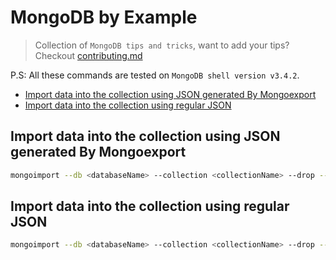 # MongoDB by Example

> Collection of `MongoDB tips and tricks`, want to add your tips? Checkout [contributing.md](./contributing.md)

P.S: All these commands are tested on `MongoDB shell version v3.4.2`.

* [Import data into the collection using JSON generated By Mongoexport](#import-data-into-the-collection-using-json-generated-by-mongoexport)
* [Import data into the collection using regular JSON](#import-data-into-the-collection-using-regular-json)


## Import data into the collection using JSON generated By Mongoexport
```sh
mongoimport --db <databaseName> --collection <collectionName> --drop --file <jsonFile>.json
```
## Import data into the collection using regular JSON
```sh
mongoimport --db <databaseName> --collection <collectionName> --drop --file <jsonFile>.json --jsonArray
```
